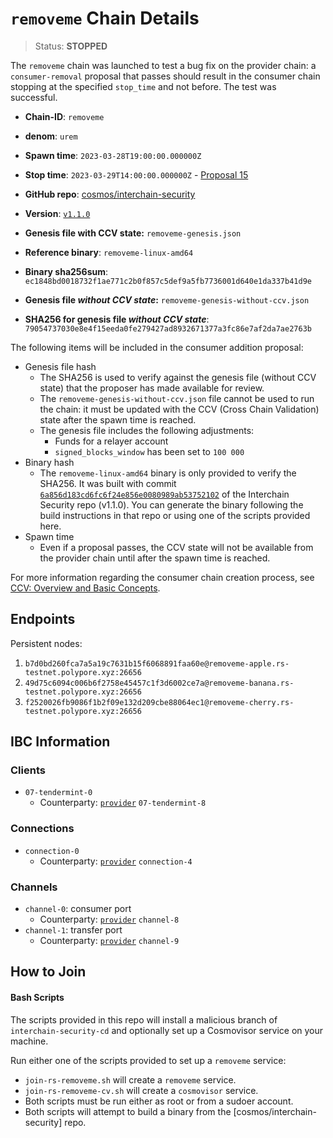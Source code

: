 
# `removeme` Chain Details

> Status: **STOPPED**

The `removeme` chain was launched to test a bug fix on the provider chain: a `consumer-removal` proposal that passes should result in the consumer chain stopping at the specified `stop_time` and not before. The test was successful.

* **Chain-ID**: `removeme`
* **denom**: `urem`
* **Spawn time**: `2023-03-28T19:00:00.000000Z`
* **Stop time**: `2023-03-29T14:00:00.000000Z` - [Proposal 15](https://explorer.rs-testnet.polypore.xyz/provider/gov/15)
* **GitHub repo**: [cosmos/interchain-security](https://github.com/cosmos/interchain-security)
* **Version**: [`v1.1.0`](https://github.com/cosmos/interchain-security/releases/tag/v1.1.0)
* **Genesis file with CCV state:** `removeme-genesis.json`

* **Reference binary**: `removeme-linux-amd64`
* **Binary sha256sum**: `ec1848bd0018732f1ae771c2b0f857c5def9a5fb7736001d640e1da337b41d9e`
* **Genesis file _without CCV state_:** `removeme-genesis-without-ccv.json`
* **SHA256 for genesis file _without CCV state_**: `79054737030e8e4f15eeda0fe279427ad8932671377a3fc86e7af2da7ae2763b`

The following items will be included in the consumer addition proposal:

* Genesis file hash
  * The SHA256 is used to verify against the genesis file (without CCV state) that the proposer has made available for review.
  * The `removeme-genesis-without-ccv.json` file cannot be used to run the chain: it must be updated with the CCV (Cross Chain Validation) state after the spawn time is reached.
  * The genesis file includes the following adjustments:
    * Funds for a relayer account
    * `signed_blocks_window` has been set to `100 000`
* Binary hash
  * The `removeme-linux-amd64` binary is only provided to verify the SHA256. It was built with commit [`6a856d183cd6fc6f24e856e0080989ab53752102`](https://github.com/cosmos/interchain-security/commit/6a856d183cd6fc6f24e856e0080989ab53752102) of the Interchain Security repo (v1.1.0). You can generate the binary following the build instructions in that repo or using one of the scripts provided here.
* Spawn time
  * Even if a proposal passes, the CCV state will not be available from the provider chain until after the spawn time is reached.

For more information regarding the consumer chain creation process, see [CCV: Overview and Basic Concepts](https://github.com/cosmos/ibc/blob/main/spec/app/ics-028-cross-chain-validation/overview_and_basic_concepts.md).

## Endpoints

Persistent nodes:

1. `b7d0bd260fca7a5a19c7631b15f6068891faa60e@removeme-apple.rs-testnet.polypore.xyz:26656`
2. `49d75c6094c006b6f2758e45457c1f3d6002ce7a@removeme-banana.rs-testnet.polypore.xyz:26656`
3. `f2520026fb9086f1b2f09e132d209cbe88064ec1@removeme-cherry.rs-testnet.polypore.xyz:26656`

## IBC Information

### Clients

* `07-tendermint-0`
  * Counterparty: [`provider`](/replicated-security/provider/README.md) `07-tendermint-8`

### Connections

* `connection-0`
  * Counterparty: [`provider`](/replicated-security/provider/README.md) `connection-4`

### Channels

* `channel-0`: consumer port
  * Counterparty: [`provider`](/replicated-security/provider/README.md) `channel-8`
* `channel-1`: transfer port
  * Counterparty: [`provider`](/replicated-security/provider/README.md) `channel-9`

## How to Join

#### Bash Scripts

The scripts provided in this repo will install a malicious branch of `interchain-security-cd` and optionally set up a Cosmovisor service on your machine. 

Run either one of the scripts provided to set up a `removeme` service:
* `join-rs-removeme.sh` will create a `removeme` service.
* `join-rs-removeme-cv.sh` will create a `cosmovisor` service.
* Both scripts must be run either as root or from a sudoer account.
* Both scripts will attempt to build a binary from the [cosmos/interchain-security] repo.
